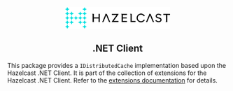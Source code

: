 <p align="center">
    <img src="./../../doc/images/hazelcast-black-240.png" />
    <h2 align="center">.NET Client</h2>
</p>

This package provides a `IDistributedCache` implementation based upon the Hazelcast .NET Client.
It is part of the collection of extensions for the Hazelcast .NET Client.
Refer to the [extensions documentation](http://hazelcast.github.io/hazelcast-csharp-client/latest/doc/extensions.html) for details.